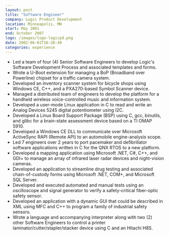```yaml
---
layout: post
title: "Software Engineer"
company: Logic Product Development
location: Minneapolis, MN
start: May 2001
end: October 2007
logo: /images/logo-logicpd.png
date: 2002-06-01T16:38:49
categories: experience
---
```


* Led a team of four (4) Senior Software Engineers to develop Logic's Software Development Process and associated templates and forms.
* Wrote a U-Boot extension for managing a BoP (Broadband over Powerline) chipset for a traffic camera system.
* Developed an inventory scanner system for bicycle shops using Windows CE, C++, and a PXA270-based Symbol Scanner device.
* Managed a distributed team of engineers to develop the platform for a handheld wireless voice-controlled music and information system.
* Developed a user-mode Linux application in C to read and write an Analog Devices 5245 digital potentiometer using I2C.
* Developed a Linux Board Support Package (BSP) using C, gcc, binutils, and glibc for a brain-state assessment device based on a TI OMAP 5910.
* Developed a Windows CE DLL to communicate over Microsoft ActiveSync RAPI (Remote API) to an automobile engine-analysis scope.
* Led 7 engineers over 2 years to port pacemaker and defibrillator software applications written in C for the QNX RTOS to a new platform.
* Developed a mapping application using Microsoft .NET, C#, C++, and GDI+ to manage an array of infrared laser radar devices and night-vision cameras.
* Developed an application to streamline drug testing and associated chain-of-custody forms using Microsoft .NET, COM+, and Microsoft SQL Server.
* Developed and executed automated and manual tests using an oscilloscope and signal generator to verify a safety-critical fiber-optic safety sensor.
* Developed an application with a dynamic GUI that could be described in XML using MFC and C++ to program a family of industrial safety sensors.
* Wrote a language and accompanying interpreter along with two (2) other Software Engineers to control a printer laminator/cutter/stapler/stacker device using C and an Hitachi H8S.

